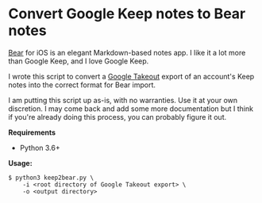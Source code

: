 # Convert Google Keep notes to Bear notes

[Bear](https://bear.app) for iOS is an elegant Markdown-based notes app. I like it a lot more than Google Keep, and I love Google Keep. 

I wrote this script to convert a [Google Takeout](https://takeout.google.com/) export of an account's Keep notes into the correct format for Bear import.

I am putting this script up as-is, with no warranties. Use it at your own discretion. I may come back and add some more documentation but I think if you're already doing this process, you can probably figure it out.


**Requirements**

- Python 3.6+


**Usage:**

```
$ python3 keep2bear.py \
    -i <root directory of Google Takeout export> \
    -o <output directory>
```